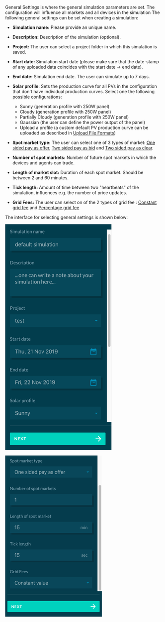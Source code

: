 General Settings is where the general simulation parameters are set. The configuration will influence all markets and all devices in the simulation The following general settings can be set when creating a simulation:

- **Simulation name:** Please provide an unique name.

- **Description:** Description of the simulation (optional).

- **Project:** The user can select a project folder in which this simulation is saved.

- **Start date:** Simulation start date (please make sure that the date-stamp of any uploaded data coincides with the start date → end date).

- **End date:** Simulation end date. The user can simulate up to 7 days. 

- **Solar profile**:  Sets the production curve for all PVs in the configuration that don't have individual production curves. Select one the following possible configurations:
    - Sunny (generation profile with 250W panel) 
    - Cloudy (generation profile with 250W panel)
    - Partially Cloudy (generation profile with 250W panel)
    - Gaussian (the user can define the power output of the panel)
    - Upload a profile (a custom default PV production curve can be uploaded as described in [Upload File Formats](upload-file-formats.md))

- **Spot market type:** The user can select one of 3 types of market: [One sided pay as offer](one-sided-pay-as-offer.md), [Two sided pay as bid](two-sided-pay-as-bid.md) and [Two sided pay as clear](two-sided-pay-as-clear.md).

- **Number of spot markets:** Number of future spot markets in which the devices and agents can trade.

- **Length of market slot:** Duration of each spot market. Should be between 2 and 60 minutes.

- **Tick length:** Amount of time between two "heartbeats" of the simulation, influences e.g. the number of price updates.

- **Grid Fees:** The user can select on of the 2 types of grid fee : [Constant grid fee](constant-fees.md) and [Percentage grid fee](percentage-fees.md)


The interface for selecting general settings is shown below:

![img](img/general-settings-1.png)

![img](img/general-settings-2.png)